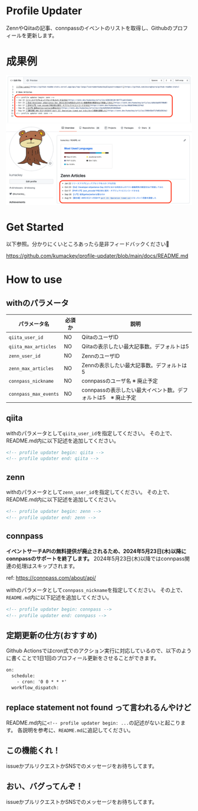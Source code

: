 # Profile Updater

ZennやQiitaの記事、connpassのイベントのリストを取得し、Githubのプロフィールを更新します。

# 成果例

![](./res/readme_output.png)
![](./res/readme_result.png)

# Get Started

以下参照。分かりにくいところあったら是非フィードバックください🙏

https://github.com/kumackey/profile-updater/blob/main/docs/README.md

# How to use

## withのパラメータ

| パラメータ名                | 必須か | 説明                             |
|-----------------------|-----|--------------------------------|
| `qiita_user_id`       | NO  | QiitaのユーザID                    |
| `qiita_max_articles`  | NO  | Qiitaの表示したい最大記事数。デフォルトは5       |
| `zenn_user_id`        | NO  | ZennのユーザID                     |
| `zenn_max_articles`   | NO  | Zennの表示したい最大記事数。デフォルトは5        |
| `connpass_nickname`   | NO  | connpassのユーザ名 ※ 廃止予定           |
| `connpass_max_events` | NO  | connpassの表示したい最大イベント数。デフォルトは5　※ 廃止予定 |

## qiita

withのパラメータとして`qiita_user_id`を指定してください。 その上で、README.md内に以下記述を追加してください。

```text:README.md
<!-- profile updater begin: qiita -->
<!-- profile updater end: qiita -->
```

## zenn

withのパラメータとして`zenn_user_id`を指定してください。 その上で、README.md内に以下記述を追加してください。

```text:README.md
<!-- profile updater begin: zenn -->
<!-- profile updater end: zenn -->
```

## connpass

<B>イベントサーチAPIの無料提供が廃止されるため、2024年5月23日(木)以降にconnpassのサポートを終了します。</B>
2024年5月23日(木)以降ではconnpass関連の処理はスキップされます。

ref: https://connpass.com/about/api/

withのパラメータとして`connpass_nickname`を指定してください。 その上で、`README.md`内に以下記述を追加してください。

```text:README.md
<!-- profile updater begin: connpass -->
<!-- profile updater end: connpass -->
```

## 定期更新の仕方(おすすめ)

Github Actionsではcron式でのアクション実行に対応しているので、以下のように書くことで1日1回のプロフィール更新をさせることができます。

```
on:
  schedule:
    - cron: '0 0 * * *'
  workflow_dispatch:
```

## replace statement not found って言われるんやけど

README.md内に`<!-- profile updater begin: ...`の記述がないと起こります。 各説明を参考に、`README.md`に追記してください。

## この機能くれ！

issueかプルリクエストかSNSでのメッセージをお待ちしてます。

## おい、バグってんぞ！

issueかプルリクエストかSNSでのメッセージをお待ちしてます。
